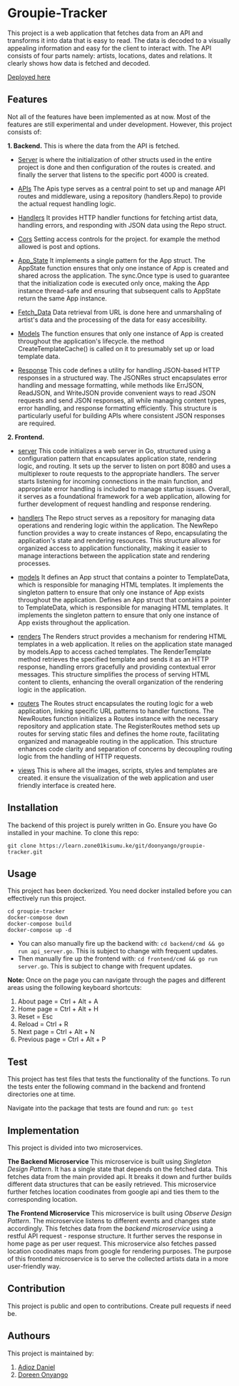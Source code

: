 # Groupie-Tracker

This project is a web application that fetches data from an API and transforms it into data that is easy to read. The data is decoded to a visually appealing information and easy for the client to interact with. The API consists of four parts namely: artists, locations, dates and relations. It clearly shows how data is fetched and decoded.

[Deployed here](https://groupie-tracker-artists.up.railway.app/)

## Features

Not all of the features have been implemented as at now. Most of the features are still experimental and under development. However, this project consists of:

**1. Backend.**
This is where the data from the API is fetched.

- [Server](https://github.com/Doreen-Onyango/groupie-tracker/blob/main/backend/cmd/api_server.go) is where the initialization of other structs used in the entire project is done and then configuration of the routes is created. and finally the server that listens to the specific port 4000 is created.

- [APIs](https://github.com/Doreen-Onyango/groupie-tracker/blob/main/backend/internals/apis/apis.go) The Apis type serves as a central point to set up and manage API routes and middleware, using a repository (handlers.Repo) to provide the actual request handling logic.

- [Handlers](https://github.com/Doreen-Onyango/groupie-tracker/blob/main/backend/internals/handlers/handlers.go) It provides HTTP handler functions for fetching artist data, handling errors, and responding with JSON data using the Repo struct.

- [Cors](https://github.com/Doreen-Onyango/groupie-tracker/blob/main/backend/internals/middlewares/cors.go) Setting access controls for the project. for example the method allowed is post and options.

- [App_State](https://github.com/Doreen-Onyango/groupie-tracker/blob/main/backend/internals/models/app_state.go) It implements a single pattern for the App struct. The AppState function ensures that only one instance of App is created and shared across the application. The sync.Once type is used to guarantee that the initialization code is executed only once, making the App instance thread-safe and ensuring that subsequent calls to AppState return the same App instance.

- [Fetch_Data](https://github.com/Doreen-Onyango/groupie-tracker/blob/main/backend/internals/models/fetch_data.go) Data retrieval from URL is done here and unmarshaling of artist's data and the processing of the data for easy accesibility.

- [Models](https://github.com/Doreen-Onyango/groupie-tracker/blob/main/backend/internals/models/models.go) The function ensures that only one instance of App is created throughout the application's lifecycle. the method CreateTemplateCache() is called on it to presumably set up or load template data.

- [Response](https://github.com/Doreen-Onyango/groupie-tracker/blob/main/backend/internals/responses/response.go) This code defines a utility for handling JSON-based HTTP responses in a structured way. The JSONRes struct encapsulates error handling and message formatting, while methods like ErrJSON, ReadJSON, and WriteJSON provide convenient ways to read JSON requests and send JSON responses, all while managing content types, error handling, and response formatting efficiently. This structure is particularly useful for building APIs where consistent JSON responses are required.

**2. Frontend.**

- [server](https://github.com/Doreen-Onyango/groupie-tracker/blob/main/frontend/cmd/server.go) This code initializes a web server in Go, structured using a configuration pattern that encapsulates application state, rendering logic, and routing. It sets up the server to listen on port 8080 and uses a multiplexer to route requests to the appropriate handlers. The server starts listening for incoming connections in the main function, and appropriate error handling is included to manage startup issues. Overall, it serves as a foundational framework for a web application, allowing for further development of request handling and response rendering.

- [handlers](https://github.com/Doreen-Onyango/groupie-tracker/tree/main/frontend/internals/handlers) The Repo struct serves as a repository for managing data operations and rendering logic within the application. The NewRepo function provides a way to create instances of Repo, encapsulating the application's state and rendering resources. This structure allows for organized access to application functionality, making it easier to manage interactions between the application state and rendering processes.

- [models](https://github.com/Doreen-Onyango/groupie-tracker/tree/main/frontend/internals/models) It defines an App struct that contains a pointer to TemplateData, which is responsible for managing HTML templates. It implements the singleton pattern to ensure that only one instance of App exists throughout the application. Defines an App struct that contains a pointer to TemplateData, which is responsible for managing HTML templates. It implements the singleton pattern to ensure that only one instance of App exists throughout the application.

- [renders](https://github.com/Doreen-Onyango/groupie-tracker/tree/main/frontend/internals/renders) The Renders struct provides a mechanism for rendering HTML templates in a web application. It relies on the application state managed by models.App to access cached templates. The RenderTemplate method retrieves the specified template and sends it as an HTTP response, handling errors gracefully and providing contextual error messages. This structure simplifies the process of serving HTML content to clients, enhancing the overall organization of the rendering logic in the application.

- [routers](https://github.com/Doreen-Onyango/groupie-tracker/tree/main/frontend/internals/routers) The Routes struct encapsulates the routing logic for a web application, linking specific URL patterns to handler functions. The NewRoutes function initializes a Routes instance with the necessary repository and application state. The RegisterRoutes method sets up routes for serving static files and defines the home route, facilitating organized and manageable routing in the application. This structure enhances code clarity and separation of concerns by decoupling routing logic from the handling of HTTP requests.

- [views](https://github.com/Doreen-Onyango/groupie-tracker/tree/main/frontend/views) This is where all the images, scripts, styles and templates are created. it ensure the visualization of the web application and user friendly interface is created here.

## Installation

The backend of this project is purely written in Go. Ensure you have Go installed in your machine. To clone this repo:

`git clone https://learn.zone01kisumu.ke/git/doonyango/groupie-tracker.git`

## Usage

This project has been dockerized. You need docker installed before you can effectively run this project.

```Sh
cd groupie-tracker
docker-compose down
docker-compose build
docker-compose up -d
```

- You can also manually fire up the backend with: `cd backend/cmd && go run api_server.go`. This is subject to change with frequent updates.
- Then manually fire up the frontend with: `cd frontend/cmd && go run server.go`. This is subject to change with frequent updates.

**Note:** Once on the page you can navigate through the pages and different areas using the following keyboard shortcuts:

1. About page = Ctrl + Alt + A
2. Home page = Ctrl + Alt + H
3. Reset = Esc
4. Reload = Ctrl + R
5. Next page = Ctrl + Alt + N
6. Previous page = Ctrl + Alt + P

## Test

This project has test files that tests the functionality of the functions. To run the tests enter the following command in the backend and frontend directories one at time.

Navigate into the package that tests are found and run: `go test`

## Implementation

This project is divided into two microservices.

**The Backend Microservice**
This microservice is built using _Singleton Design Pattern_. It has a single state that depends on the fetched data.
This fetches data from the main provided api. It breaks it down and further builds different data structures that can be easily retrieved.
This microservice further fetches location coodinates from google api and ties them to the corresponding location.

**The Frontend Microservice**
This microservice is built using _Observe Design Pattern_. The microservice listens to different events and changes state accordingly.
This fetches data from the _backend microservice_ using a restful API request - response structure.
It further serves the response in home page as per user request.
This microservice also fetches passed location coodinates maps from google for rendering purposes.
The purpose of this frontend microservice is to serve the collected artists data in a more user-friendly way.

## Contribution

This project is public and open to contributions. Create pull requests if need be.

## Authours

This project is maintained by:

1. [Adioz Daniel](https://github.com/Adiozdaniel)
2. [Doreen Onyango](https://github.com/Doreen-Onyango)
